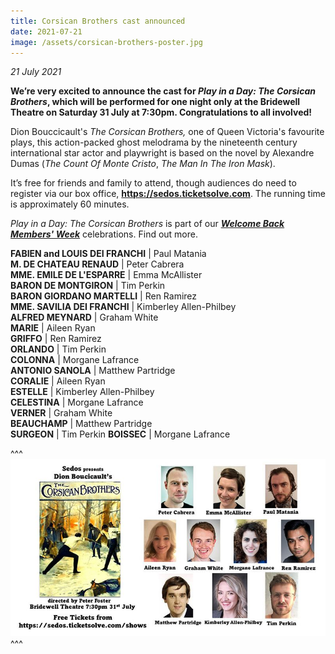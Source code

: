```yaml
---
title: Corsican Brothers cast announced
date: 2021-07-21
image: /assets/corsican-brothers-poster.jpg
---
```

*21 July 2021*

**We’re very excited to announce the cast for *Play in a Day: The Corsican Brothers*, which will be performed for one night only at the Bridewell Theatre on Saturday 31 July at 7:30pm. Congratulations to all involved!**

Dion Bouccicault's *The Corsican Brothers,* one of Queen Victoria's favourite plays, this action-packed ghost melodrama by the nineteenth century international star actor and playwright is based on the novel by Alexandre Dumas (*The Count Of Monte Cristo*, *The Man In The Iron Mask*).

It’s free for friends and family to attend, though audiences do need to register via our box office, **<https://sedos.ticketsolve.com>**. The running time is approximately 60 minutes.

*Play in a Day: The Corsican Brothers* is part of our ***[Welcome Back Members' Week](https://sedos.co.uk/shows/2021-welcome-back-members-week)*** celebrations. Find out more.

**FABIEN and LOUIS DEI FRANCHI** | Paul Matania\
**M. DE CHATEAU RENAUD** | Peter Cabrera\
**MME. EMILE DE L'ESPARRE** | Emma McAllister\
**BARON DE MONTGIRON** | Tim Perkin\
**BARON GIORDANO MARTELLI** | Ren Ramirez\
**MME. SAVILIA DEI FRANCHI** | Kimberley Allen-Philbey\
**ALFRED MEYNARD** | Graham White\
**MARIE** | Aileen Ryan\
**GRIFFO** | Ren Ramirez\
**ORLANDO** | Tim Perkin\
**COLONNA** | Morgane Lafrance\
**ANTONIO SANOLA** | Matthew Partridge\
**CORALIE** | Aileen Ryan\
**ESTELLE** | Kimberley Allen-Philbey\
**CELESTINA** | Morgane Lafrance\
**VERNER** | Graham White\
**BEAUCHAMP** | Matthew Partridge\
**SURGEON** | Tim Perkin
**BOISSEC** | Morgane Lafrance

^^^
![](/assets/corsican-brothers-poster.jpg)
^^^
